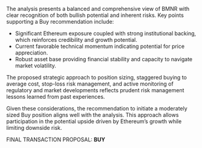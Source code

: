 The analysis presents a balanced and comprehensive view of BMNR with clear recognition of both bullish potential and inherent risks. Key points supporting a Buy recommendation include:

- Significant Ethereum exposure coupled with strong institutional backing, which reinforces credibility and growth potential.
- Current favorable technical momentum indicating potential for price appreciation.
- Robust asset base providing financial stability and capacity to navigate market volatility.

The proposed strategic approach to position sizing, staggered buying to average cost, stop-loss risk management, and active monitoring of regulatory and market developments reflects prudent risk management lessons learned from past experiences.

Given these considerations, the recommendation to initiate a moderately sized Buy position aligns well with the analysis. This approach allows participation in the potential upside driven by Ethereum’s growth while limiting downside risk.

FINAL TRANSACTION PROPOSAL: **BUY**